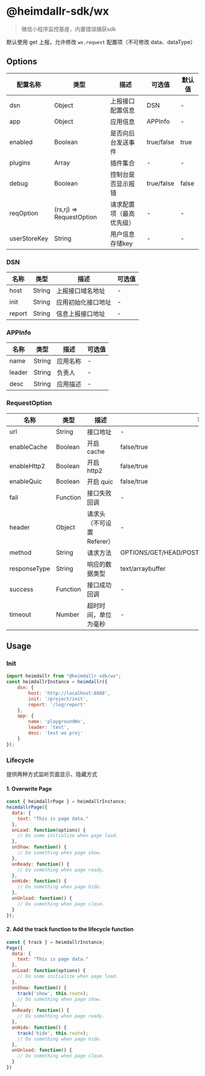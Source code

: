 # @heimdallr-sdk/wx

> 微信小程序监控基座，内置错误捕获sdk

默认使用 get 上报，允许修改 `wx.request` 配置项（不可修改 data、dataType）

## Options

|配置名称|类型|描述|可选值|默认值|
|-|-|-|-|-|
|dsn|Object|上报接口配置信息|DSN|-|
|app|Object|应用信息|APPInfo|-|
|enabled|Boolean|是否向后台发送事件|true/false|true|
|plugins|Array|插件集合|-|-|
|debug|Boolean|控制台是否显示报错|true/false|false|
|reqOption|(rs,rj) => RequestOption|请求配置项（最高优先级）|-|-|
|userStoreKey|String|用户信息存储key|-|-|

### DSN

|名称|类型|描述|可选值|
|-|-|-|-|
|host|String|上报接口域名地址|-|
|init|String|应用初始化接口地址|-|
|report|String|信息上报接口地址|-|

### APPInfo

|名称|类型|描述|可选值|
|-|-|-|-|
|name|String|应用名称|-|
|leader|String|负责人|-|
|desc|String|应用描述|-|

### RequestOption

|名称|类型|描述|可选值|
|-|-|-|-|
|url|String|接口地址|-|
|enableCache|Boolean|开启 cache|false/true|
|enableHttp2|Boolean|开启 http2|false/true|
|enableQuic|Boolean|开启 quic|false/true|
|fail|Function|接口失败回调|-|
|header|Object|请求头（不可设置Referer）|-|
|method|String|请求方法|OPTIONS/GET/HEAD/POST/PUT/DELETE/TRACE/CONNECT|
|responseType|String|响应的数据类型|text/arraybuffer|
|success|Function|接口成功回调|-|
|timeout|Number|超时时间，单位为毫秒|-|

## Usage

### Init

```js
import heimdallr from "@heimdallr-sdk/wx";
const heimdallrInstance = heimdallr({
    dsn: {
        host: 'http://localhost:8888',
        init: '/project/init',
        report: '/log/report'
    },
    app: {
        name: 'playgroundWx',
        leader: 'test',
        desc: 'test wx proj'
    }
});
```

### Lifecycle

提供两种方式监听页面显示、隐藏方式

#### 1. Overwrite Page
```js
const { heimdallrPage } = heimdallrInstance;
heimdallrPage({
  data: {
    text: "This is page data."
  },
  onLoad: function(options) {
    // Do some initialize when page load.
  },
  onShow: function() {
    // Do something when page show.
  },
  onReady: function() {
    // Do something when page ready.
  },
  onHide: function() {
    // Do something when page hide.
  },
  onUnload: function() {
    // Do something when page close.
  }
});
```
#### 2. Add the track function to the lifecycle function
```js
const { track } = heimdallrInstance;
Page({
  data: {
    text: "This is page data."
  },
  onLoad: function(options) {
    // Do some initialize when page load.
  },
  onShow: function() {
    track('show', this.route);
    // Do something when page show.
  },
  onReady: function() {
    // Do something when page ready.
  },
  onHide: function() {
    track('hide', this.route);
    // Do something when page hide.
  },
  onUnload: function() {
    // Do something when page close.
  }
})
```
